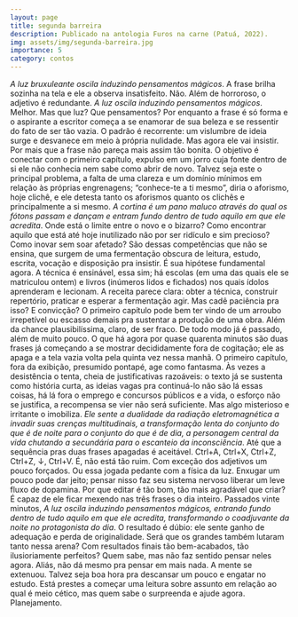 ```yaml
---
layout: page
title: segunda barreira
description: Publicado na antologia Furos na carne (Patuá, 2022).
img: assets/img/segunda-barreira.jpg
importance: 5
category: contos
---
```


*A luz bruxuleante oscila induzindo pensamentos mágicos*. A frase brilha sozinha na tela e ele a observa insatisfeito. Não. Além de horroroso, o adjetivo é redundante. *A luz oscila induzindo pensamentos mágicos*. Melhor. Mas que luz? Que pensamentos? Por enquanto a frase é só forma e o aspirante a escritor começa a se enamorar de sua beleza e se ressentir do fato de ser tão vazia. O padrão é recorrente: um vislumbre de ideia surge e desvanece em meio à própria nulidade. Mas agora ele vai insistir. Por mais que a frase não pareça mais assim tão bonita. O objetivo é conectar com o primeiro capítulo, expulso em um jorro cuja fonte dentro de si ele não conhecia nem sabe como abrir de novo. Talvez seja este o principal problema, a falta de uma clareza e um domínio mínimos em relação às próprias engrenagens; “conhece-te a ti mesmo”, diria o aforismo, hoje clichê, e ele detesta tanto os aforismos quanto os clichês e principalmente a si mesmo. *A cortina é um pano maluco através do qual os fótons passam e dançam e entram fundo dentro de tudo aquilo em que ele acredita*. Onde está o limite entre o novo e o bizarro? Como encontrar aquilo que está até hoje inutilizado não por ser ridículo e sim precioso? Como inovar sem soar afetado? São dessas competências que não se ensina, que surgem de uma fermentação obscura de leitura, estudo, escrita, vocação e disposição pra insistir. É sua hipótese fundamental agora. A técnica é ensinável, essa sim; há escolas (em uma das quais ele se matriculou ontem) e livros (inúmeros lidos e fichados) nos quais ídolos aprenderam e lecionam. A receita parece clara: obter a técnica, construir repertório, praticar e esperar a fermentação agir. Mas cadê paciência pra isso? E convicção? O primeiro capítulo pode bem ter vindo de um arroubo irrepetível ou escasso demais pra sustentar a produção de uma obra. Além da chance plausibilíssima, claro, de ser fraco. De todo modo já é passado, além de muito pouco. O que há agora por quase quarenta minutos são duas frases já começando a se mostrar decididamente fora de cogitação; ele as apaga e a tela vazia volta pela quinta vez nessa manhã. O primeiro capítulo, fora da exibição, presumido pontapé, age como fantasma. Às vezes a desistência o tenta, cheia de justificativas razoáveis: o texto já se sustenta como história curta, as ideias vagas pra continuá-lo não são lá essas coisas, há lá fora o emprego e concursos públicos e a vida, o esforço não se justifica, a recompensa se vier não será suficiente. Mas algo misterioso e irritante o imobiliza. *Ele sente a dualidade da radiação eletromagnética a invadir suas crenças multitudinais, a transformação lenta do conjunto do que é de noite para o conjunto do que é de dia, a personagem central da vida chutando a secundária para o escanteio da inconsciência*. Até que a sequência pras duas frases apagadas é aceitável. Ctrl+A, Ctrl+X, Ctrl+Z, Ctrl+Z, ↓, Ctrl+V. É, não está tão ruim. Com exceção dos adjetivos um pouco forçados. Ou essa jogada pedante com a física da luz. Enxugar um pouco pode dar jeito; pensar nisso faz seu sistema nervoso liberar um leve fluxo de dopamina. Por que editar é tão bom, tão mais agradável que criar? É capaz de ele ficar mexendo nas três frases o dia inteiro. Passados vinte minutos, *A luz oscila induzindo pensamentos mágicos, entrando fundo dentro de tudo aquilo em que ele acredita, transformando o coadjuvante da noite no protagonista do dia*. O resultado é dúbio: ele sente ganho de adequação e perda de originalidade. Será que os grandes também lutaram tanto nessa arena? Com resultados finais tão bem-acabados, tão ilusioriamente perfeitos? Quem sabe, mas não faz sentido pensar neles agora. Aliás, não dá mesmo pra pensar em mais nada. A mente se extenuou. Talvez seja boa hora pra descansar um pouco e engatar no estudo. Está prestes a começar uma leitura sobre assunto em relação ao qual é meio cético, mas quem sabe o surpreenda e ajude agora. Planejamento.